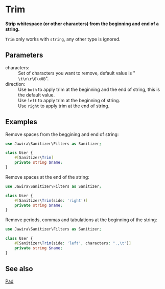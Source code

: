 # Trim

**Strip whitespace (or other characters) from the beginning and end of a string.**

`Trim` only works with `string`, any other type is ignored.

## Parameters

<dl>
<dt>characters:</dt>
<dd>Set of characters you want to remove, default value is "<code> \t\n\r\0\x0B</code>".</dd>
<dt>direction:</dt>
<dd>
Use <code>both</code> to apply trim at the beginning and the end of string, this is the default value.<br>
Use <code>left</code> to apply trim at the beginning of string.<br>
Use <code>right</code> to apply trim at the end of string.
</dd>
</dl>

## Examples

Remove spaces from the beggining and end of string:

```php
use Jawira\Sanitizer\Filters as Sanitizer;

class User {
    #[Sanitizer\Trim]
    private string $name;
}
```

Remove spaces at the end of the string:

```php
use Jawira\Sanitizer\Filters as Sanitizer;

class User {
    #[Sanitizer\Trim(side: 'right')]
    private string $name;
}
```

Remove periods, commas and tabulations at the beginning of the string:

```php
use Jawira\Sanitizer\Filters as Sanitizer;

class User {
    #[Sanitizer\Trim(side: 'left', characters: ".,\t")]
    private string $name;
}
```

## See also

[Pad](pad.md)
